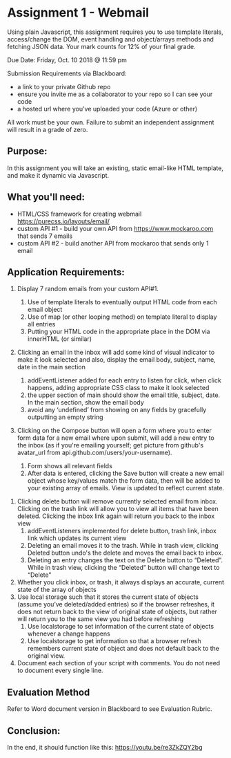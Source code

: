 # Assignment 1 - Webmail

Using plain Javascript, this assignment requires you to use template literals, access/change the DOM, event handling and object/arrays methods and fetching JSON data. Your mark counts for 12% of your final grade.

Due Date: Friday, Oct. 10 2018 @ 11:59 pm

Submission Requirements via Blackboard:

- a link to your private Github repo
- ensure you invite me as a collaborator to your repo so I can see your code
- a hosted url where you've uploaded your code (Azure or other)

All work must be your own. Failure to submit an independent assignment will result in a grade of zero.

## Purpose:

In this assignment you will take an existing, static email-like HTML template, and make it dynamic via Javascript.

## What you'll need:

- HTML/CSS framework for creating webmail https://purecss.io/layouts/email/
- custom API #1 - build your own API from https://www.mockaroo.com that sends 7 emails
- custom API #2 - build another API from mockaroo that sends only 1 email

## Application Requirements:

1. Display 7 random emails from your custom API#1.
   1. Use of template literals to eventually output HTML code from each email object
   1. Use of map (or other looping method) on template literal to display all entries
   1. Putting your HTML code in the appropriate place in the DOM via innerHTML (or similar)
1. Clicking an email in the inbox will add some kind of visual indicator to make it look selected and also, display the email body, subject, name, date in the main section
   1. addEventListener added for each entry to listen for click, when click happens, adding appropriate CSS class to make it look selected
   1. the upper section of main should show the email title, subject, date. In the main section, show the email body
   1. avoid any ‘undefined’ from showing on any fields by gracefully outputting an empty string
1. Clicking on the Compose button will open a form where you to enter form data for a new email where upon submit, will add a new entry to the inbox (as if you're emailing yourself; get picture from github's avatar_url from api.github.com/users/your-username).

   1. Form shows all relevant fields
   1. After data is entered, clicking the Save button will create a new email object whose key/values match the form data, then will be added to your existing array of emails. View is updated to reflect current state.

1) Clicking delete button will remove currently selected email from inbox. Clicking on the trash link will allow you to view all items that have been deleted. Clicking the inbox link again will return you back to the inbox view
   1. addEventListeners implemented for delete button, trash link, inbox link which updates its current view
   1. Deleting an email moves it to the trash. While in trash view, clicking Deleted button undo's the delete and moves the email back to inbox.
   1. Deleting an entry changes the text on the Delete button to “Deleted”. While in trash view, clicking the “Deleted” button will change text to “Delete”
1) Whether you click inbox, or trash, it always displays an accurate, current state of the array of objects
1) Use local storage such that it stores the current state of objects (assume you’ve deleted/added entries) so if the browser refreshes, it does not return back to the view of original state of objects, but rather will return you to the same view you had before refreshing
   1. Use localstorage to set information of the current state of objects whenever a change happens
   1. Use localstorage to get information so that a browser refresh remembers current state of object and does not default back to the original view.
1) Document each section of your script with comments. You do not need to document every single line.

## Evaluation Method

Refer to Word document version in Blackboard to see Evaluation Rubric.

## Conclusion:

In the end, it should function like this: https://youtu.be/re3ZkZQY2bg

